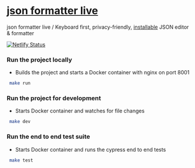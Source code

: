 # [json formatter live](https://jsonformatter.live)
json formatter live / Keyboard first, privacy-friendly, [installable](https://support.google.com/chrome/answer/9658361?co=GENIE.Platform%3DDesktop&hl=en) JSON editor & formatter

[![Netlify Status](https://api.netlify.com/api/v1/badges/dec0f7d7-666e-4b01-ab1e-b282a52ab6d5/deploy-status)](https://app.netlify.com/sites/jfl/deploys)

### Run the project locally
- Builds the project and starts a Docker container with nginx on port 8001
```bash
 make run
```

### Run the project for development
- Starts Docker container and watches for file changes
```bash
 make dev
```

### Run the end to end test suite
- Starts Docker container and runs the cypress end to end tests
```bash
 make test
```